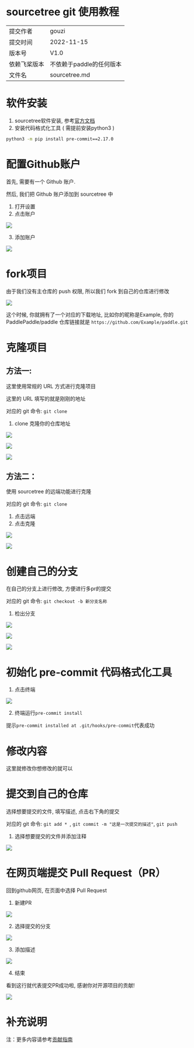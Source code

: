 # sourcetree git 使用教程

|   |  |
| --- | --- |
|提交作者 | gouzi | 
|提交时间 | 2022-11-15 | 
|版本号 | V1.0 | 
|依赖飞桨版本 | 不依赖于paddle的任何版本 | 
|文件名 | sourcetree.md | 

# 软件安装

1. sourcetree软件安装, 参考[官方文档](https://www.sourcetreeapp.com/)
2. 安装代码格式化工具 ( 需提前安装python3 )
```bash
python3 -m pip install pre-commit==2.17.0
```

# 配置Github账户

首先, 需要有一个 Github 账户.

然后, 我们把 Github 账户添加到 sourcetree 中

1. 打开设置
2. 点击账户

![](https://ai-studio-static-online.cdn.bcebos.com/4f12f9422e0f4211a302cc5988c2c9ebdf4dc5e5e1f34c40b3bdee69d350bec1)

3. 添加账户

![](https://ai-studio-static-online.cdn.bcebos.com/474348cec3d04dbfbb27277bb10734665fd3eee189924680bd327bef51a7b4bf)

# fork项目

由于我们没有主仓库的 push 权限, 所以我们 fork 到自己的仓库进行修改

![](https://ai-studio-static-online.cdn.bcebos.com/efd3408c233649708818376da4d058badd5b4743367143c1baeb0b48204c009c)

这个时候, 你就拥有了一个对应的下载地址, 比如你的昵称是Example, 你的 PaddlePaddle/paddle 仓库链接就是 `https://github.com/Example/paddle.git`

# 克隆项目
## 方法一:

这里使用常规的 URL 方式进行克隆项目

这里的 URL 填写的就是刚刚的地址

对应的 git 命令: `git clone`

1. clone 克隆你的仓库地址

![](https://ai-studio-static-online.cdn.bcebos.com/2cc21d2ffac845629362d15e09b8dd98cce06bdbcbe749c79f6d14105fb2ec59)

![](https://ai-studio-static-online.cdn.bcebos.com/08bbe1bd4605409c8ef3e31192bbae5a2d71c639b45c47bdb1949e7c6242f9fc)

![](https://ai-studio-static-online.cdn.bcebos.com/9fd4687675944ca0a60f03bbdd461b43a19e90d1cd534108baced74a25fd1947)

## 方法二：

使用 sourcetree 的远端功能进行克隆

对应的 git 命令: `git clone`

1. 点击远端
2. 点击克隆

![](https://ai-studio-static-online.cdn.bcebos.com/031458bb91ff48b79ab64c6a1aea23059ea8ff1bb3b44fed9e4ec349af110a4d)

![](https://ai-studio-static-online.cdn.bcebos.com/9fd4687675944ca0a60f03bbdd461b43a19e90d1cd534108baced74a25fd1947)

# 创建自己的分支

在自己的分支上进行修改, 方便进行多pr的提交

对应的 git 命令: `git checkout -b 新分支名称`

1. 检出分支

![](https://ai-studio-static-online.cdn.bcebos.com/5f4ac90466f2436abbb062c1a06596d1ac37372312094f4c819eb465cb8293a8)

![](https://ai-studio-static-online.cdn.bcebos.com/47bedd6d25fc4d25b2425fa85bcabb117c122cbfc0f7442ab78f6967436e9faa)

![](https://ai-studio-static-online.cdn.bcebos.com/228c75f766c5420987d05851a62ad53db60d6a78b45e4483be6bbc1063b282cc)

# 初始化 pre-commit 代码格式化工具

1. 点击终端

![](https://ai-studio-static-online.cdn.bcebos.com/2f90768682b04b03b0d191568cc5ed8d8698a1c18e9f437c828def208b824b79)

2. 终端运行```pre-commit install```

提示```pre-commit installed at .git/hooks/pre-commit```代表成功

# 修改内容

这里就修改你想修改的就可以

# 提交到自己的仓库

选择想要提交的文件, 填写描述, 点击右下角的提交

对应的 git 命令: `git add * `, `git commit -m "这是一次提交的描述"`, `git push`

1. 选择想要提交的文件并添加注释

![](https://ai-studio-static-online.cdn.bcebos.com/9cea080c8700476eac7e4775dbf50a8911db98ba09bb429684192d976dd8e695)

# 在网页端提交 Pull Request（PR）

回到github网页, 在页面中选择 Pull Request

1. 新建PR

![](https://ai-studio-static-online.cdn.bcebos.com/f93a40705abf4dc28c4f24326fe4c06561b4d5fc5d2547dbbd67958ce6a03143)

2. 选择提交的分支

![](https://ai-studio-static-online.cdn.bcebos.com/6b3b156b1a7c418ca4db3f56f7f756fc597efd7e480040d4ad7a932376d21768)

3. 添加描述

![](https://ai-studio-static-online.cdn.bcebos.com/22062d08d90440cc97f11494349152004a5ccdbbc34040b89ffe2cb7c1454a63)

4. 结束

看到这行就代表提交PR成功啦, 感谢你对开源项目的贡献!

![](https://ai-studio-static-online.cdn.bcebos.com/d746e1b2c56c4eaf96798e04cf46d84e1faeebd950e24559a03d6c385549fe59)

# 补充说明

注：更多内容请参考[贡献指南](https://www.paddlepaddle.org.cn/documentation/docs/zh/develop/dev_guides/Overview_cn.html)